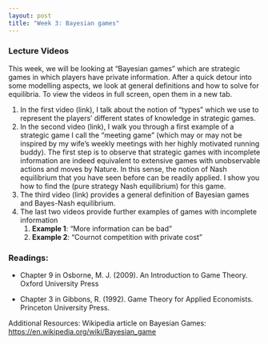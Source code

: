 ```yaml
---
layout: post
title: "Week 3: Bayesian games"
---
```



### Lecture Videos
This week, we will be looking at “Bayesian games” which are strategic games in which players have private information. After a quick detour into some modelling aspects, we look at general definitions and how to solve for equilibria. To view the videos in full screen, open them in a new tab.  


1. In the first video (link), I talk about the notion of “types” which we use to represent the players’ different states of knowledge in strategic games.
2. In the second video (link), I walk you through a first example of a strategic game I call the “meeting game” (which may or may not be inspired by my wife’s weekly meetings with her highly motivated running buddy). The first step is to observe that strategic games with incomplete information are indeed equivalent to extensive games with unobservable actions and moves by Nature. In this sense, the notion of Nash equilibrium that you have seen before can be readily applied. I show you how to find the (pure strategy Nash equilibrium) for this game.
3. The third video (link) provides a general definition of Bayesian games and Bayes-Nash equilibrium.
4. The last two videos provide further examples of games with incomplete information
    1. **Example 1**: “More information can be bad”
    2. **Example 2**: “Cournot competition with private cost”

### Readings:
- Chapter 9 in Osborne, M. J. (2009). An Introduction to Game Theory. Oxford University Press

- Chapter 3 in Gibbons, R. (1992). Game Theory for Applied Economists. Princeton University Press.

Additional Resources:
Wikipedia article on Bayesian Games: https://en.wikipedia.org/wiki/Bayesian_game


